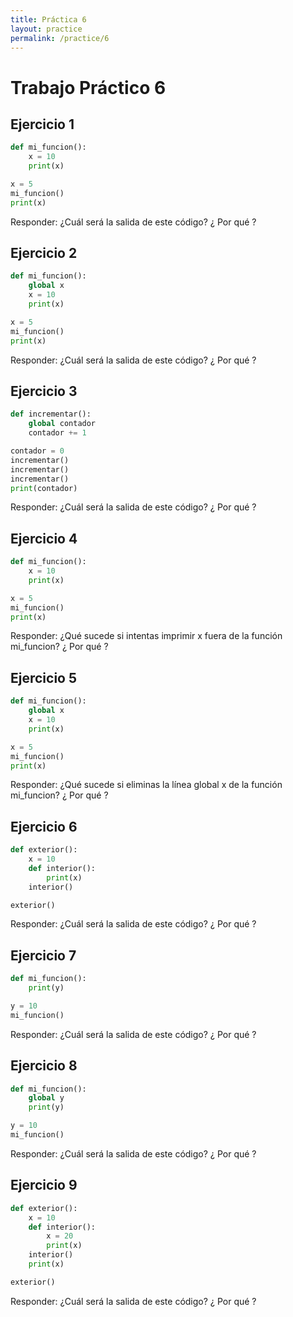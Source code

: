 ```yaml
---
title: Práctica 6
layout: practice
permalink: /practice/6
---
```


# Trabajo Práctico 6


## Ejercicio 1

```python
def mi_funcion():
    x = 10
    print(x)

x = 5
mi_funcion()
print(x)
```
Responder:
¿Cuál será la salida de este código? ¿ Por qué ?

## Ejercicio 2

```python
def mi_funcion():
    global x
    x = 10
    print(x)

x = 5
mi_funcion()
print(x)
```
Responder:
¿Cuál será la salida de este código? ¿ Por qué ?

## Ejercicio 3

```python
def incrementar():
    global contador
    contador += 1

contador = 0
incrementar()
incrementar()
incrementar()
print(contador)
```
Responder:
¿Cuál será la salida de este código? ¿ Por qué ?

## Ejercicio 4

```python
def mi_funcion():
    x = 10
    print(x)

x = 5
mi_funcion()
print(x)
```
Responder:
¿Qué sucede si intentas imprimir x fuera de la función mi_funcion? ¿ Por qué ?

## Ejercicio 5

```python
def mi_funcion():
    global x
    x = 10
    print(x)

x = 5
mi_funcion()
print(x)
```
Responder:
¿Qué sucede si eliminas la línea global x de la función mi_funcion? ¿ Por qué ?

## Ejercicio 6

```python
def exterior():
    x = 10
    def interior():
        print(x)
    interior()

exterior()
```
Responder:
¿Cuál será la salida de este código? ¿ Por qué ?

## Ejercicio 7

```python
def mi_funcion():
    print(y)

y = 10
mi_funcion()
```
Responder:
¿Cuál será la salida de este código? ¿ Por qué ?

## Ejercicio 8

```python
def mi_funcion():
    global y
    print(y)

y = 10
mi_funcion()
```
Responder:
¿Cuál será la salida de este código? ¿ Por qué ?

## Ejercicio 9

```python
def exterior():
    x = 10
    def interior():
        x = 20
        print(x)
    interior()
    print(x)

exterior()
```
Responder:
¿Cuál será la salida de este código? ¿ Por qué ?
